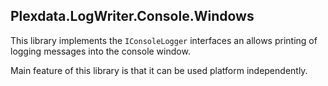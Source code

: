 
## Plexdata.LogWriter.Console.Windows

This library implements the ``IConsoleLogger`` interfaces an allows printing 
of logging messages into the console window.

Main feature of this library is that it can be used platform independently.
